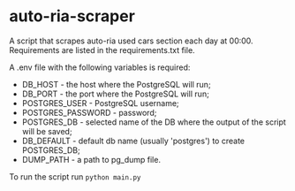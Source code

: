 # auto-ria-scraper

A script that scrapes auto-ria used cars section each day at 00:00. Requirements are listed in the requirements.txt file.

A .env file with the following variables is required:
- DB_HOST - the host where the PostgreSQL will run;
- DB_PORT - the port where the PostgreSQL will run;
- POSTGRES_USER - PostgreSQL username;
- POSTGRES_PASSWORD - password;
- POSTGRES_DB - selected name of the DB where the output of the script will be saved;
- DB_DEFAULT - default db name (usually 'postgres') to create POSTGRES_DB;
- DUMP_PATH - a path to pg_dump file.

To run the script run `python main.py`
